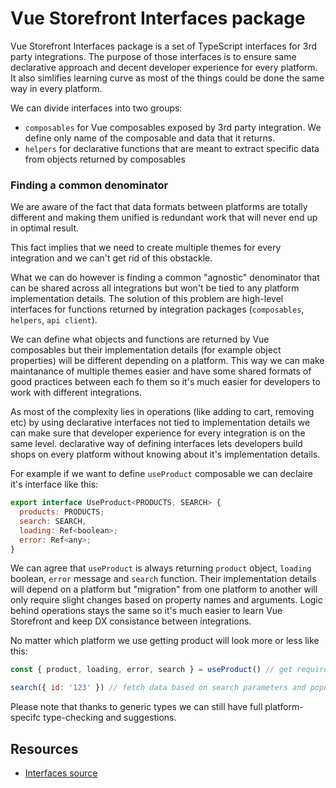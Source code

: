 # Vue Storefront Interfaces package

Vue Storefront Interfaces package is a set of TypeScript interfaces for 3rd party integrations. The purpose of those interfaces is to ensure same declarative approach and decent developer experience for every platform. It also simlifies learning curve as most of the things could be done the same way in every platform.

We can divide interfaces into two groups:

- `composables` for Vue composables exposed by 3rd party integration. We define only name of the composable and data that it returns.
- `helpers` for declarative functions that are meant to extract specific data from objects returned by composables

### Finding a common denominator

We are aware of the fact that data formats between platforms are totally different and making them unified is redundant work that will never end up in optimal result.

This fact implies that we need to create multiple themes for every integration and we can't get rid of this obstackle. 

What we can do however is finding a common "agnostic" denominator that can be shared across all integrations but won't be tied to any platform implementation details. The solution of this problem are high-level interfaces for functions returned by integration packages (`composables`, `helpers`, `api client`).

We can define what objects and functions are returned by Vue composables but their implementation details (for example object properties) will be different depending on a platform. This way we can make maintanance of multiple themes easier and have some shared formats of good practices between each fo them so it's much easier for developers to work with different integrations.

As most of the complexity lies in operations (like adding to cart, removing etc) by using declarative interfaces not tied to implementation details we can make sure that developer experience for every integration is on the same level. declarative way of defining interfaces lets developers build shops on every platform without knowing about it's implementation details.

For example if we want to define `useProduct` composable we can declaire it's interface like this:

```js
export interface UseProduct<PRODUCTS, SEARCH> {
  products: PRODUCTS;
  search: SEARCH,
  loading: Ref<boolean>;
  error: Ref<any>;
}
```

We can agree that `useProduct`  is always returning `product` object, `loading` boolean, `error` message and `search` function. Their implementation details will depend on a platform but "migration" from one platform to another will only require slight changes based on property names and arguments. Logic behind operations stays the same so it's much easier to learn Vue Storefront and keep DX consistance between integrations. 

No matter which platform we use getting product will look more or less like this:

```js
const { product, loading, error, search } = useProduct() // get required data from composable

search({ id: '123' }) // fetch data based on search parameters and populate product object with the result
```
Please note that thanks to generic types we can still have full platform-specifc type-checking and suggestions.

## Resources

- [Interfaces source](https://github.com/filrak/next/blob/master/packages/core/index.ts)